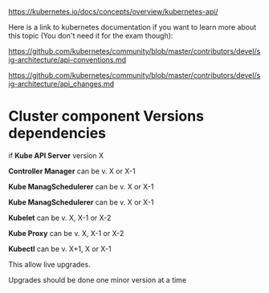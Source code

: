 https://kubernetes.io/docs/concepts/overview/kubernetes-api/

Here is a link to kubernetes documentation if you want to learn more about this topic (You don't need it for the exam though):

https://github.com/kubernetes/community/blob/master/contributors/devel/sig-architecture/api-conventions.md

https://github.com/kubernetes/community/blob/master/contributors/devel/sig-architecture/api_changes.md

# Cluster component Versions dependencies

if **Kube API Server** version X

**Controller Manager** can be v. X or X-1

**Kube ManagSchedulerer** can be v. X or X-1

**Kube ManagSchedulerer** can be v. X or X-1

**Kubelet** can be v. X, X-1 or X-2

**Kube Proxy** can be v. X, X-1 or X-2

**Kubectl** can be v. X+1, X or X-1

This allow live upgrades.

Upgrades should be done one minor version at a time
